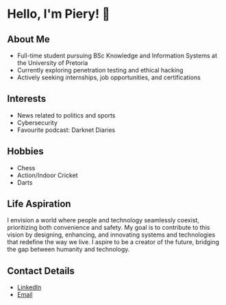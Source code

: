# Hello, I'm Piery! 👋

## About Me
- Full-time student pursuing BSc Knowledge and Information Systems at the University of Pretoria 
- Currently exploring penetration testing and ethical hacking
- Actively seeking internships, job opportunities, and certifications

## Interests
- News related to politics and sports
- Cybersecurity
- Favourite podcast: Darknet Diaries

## Hobbies
- Chess
- Action/Indoor Cricket
- Darts

## Life Aspiration
I envision a world where people and technology seamlessly coexist, prioritizing both convenience and safety. My goal is to contribute to this vision by designing, enhancing, and innovating systems and technologies that redefine the way we live. I aspire to be a creator of the future, bridging the gap between humanity and technology.

## Contact Details
- [LinkedIn](https://www.linkedin.com/in/piery-van-der-linde-6687121b8/)
- [Email](pieryvanderlinde@gmail.com)

